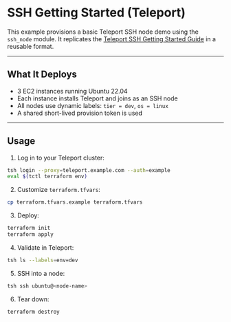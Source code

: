 # SSH Getting Started (Teleport)

This example provisions a basic Teleport SSH node demo using the `ssh_node` module. It replicates the [Teleport SSH Getting Started Guide](https://goteleport.com/docs/enroll-resources/server-access/getting-started/) in a reusable format.

---

## What It Deploys

- 3 EC2 instances running Ubuntu 22.04
- Each instance installs Teleport and joins as an SSH node
- All nodes use dynamic labels: `tier = dev`, `os = linux`
- A shared short-lived provision token is used

---

## Usage

1. Log in to your Teleport cluster:

```bash
tsh login --proxy=teleport.example.com --auth=example
eval $(tctl terraform env)
```

2. Customize `terraform.tfvars`:
```bash
cp terraform.tfvars.example terraform.tfvars
```

3. Deploy:
```bash
terraform init
terraform apply
```

4. Validate in Teleport:
```bash
tsh ls --labels=env=dev
```

5. SSH into a node:
```bash
tsh ssh ubuntu@<node-name>
```

6. Tear down:
```bash
terraform destroy
```